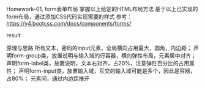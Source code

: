 Homework-01, form表单布局
掌握以上给定的HTML布局方法
基于以上已实现的form布局，通过添加CSS代码实现需要的样式
参考：https://v4.bootcss.com/docs/components/forms/

result

原理与思路
所有文本，密码的input元素，全局横向占用最大，圆角，内边距；
声明form-group类，放置说明与输入域的行容器，横向弹性布局，元素居中对齐；
声明form-label类，放置说明，文本右对齐，占20%，注意弹性百分比的占用属性；
声明form-input类，放置输入域，互交的输入域可能是多个，因此是容器，占80%；
元素间，通过内边距推开